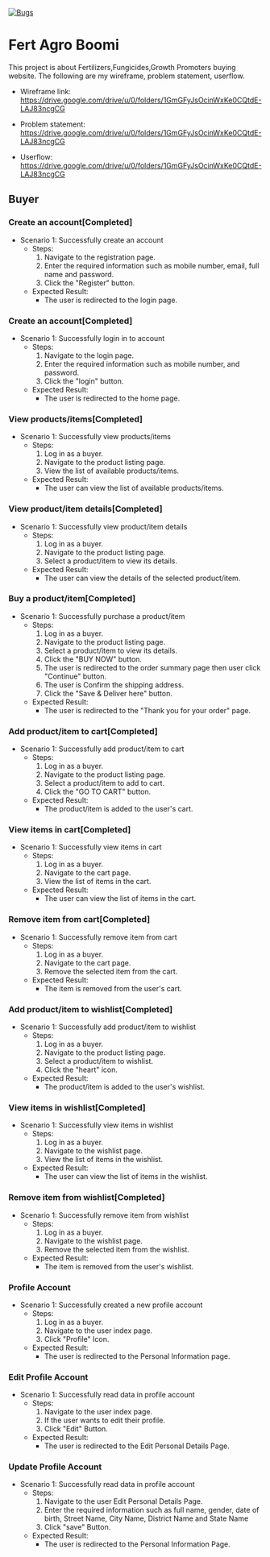 [![Bugs](https://sonarcloud.io/api/project_badges/measure?project=fssa-batch3_boobalan.ravichandran__web_project&metric=bugs)](https://sonarcloud.io/summary/new_code?id=fssa-batch3_boobalan.ravichandran__web_project)
# Fert Agro Boomi

This project is about Fertilizers,Fungicides,Growth Promoters buying website. The following are my wireframe, problem statement, userflow.
* Wireframe link: https://drive.google.com/drive/u/0/folders/1GmGFyJsOcinWxKe0CQtdE-LAJ83ncgCG

* Problem statement: https://drive.google.com/drive/u/0/folders/1GmGFyJsOcinWxKe0CQtdE-LAJ83ncgCG

* Userflow: https://drive.google.com/drive/u/0/folders/1GmGFyJsOcinWxKe0CQtdE-LAJ83ncgCG


## Buyer

### Create an account[Completed]
- Scenario 1: Successfully create an account
    - Steps:
        1. Navigate to the registration page.
        2. Enter the required information such as mobile number, email, full name and password.
        3. Click the "Register" button.
    - Expected Result:
        - The user is redirected to the login page.

### Create an account[Completed]
- Scenario 1: Successfully login in to account
    - Steps:
        1. Navigate to the login page.
        2. Enter the required information such as mobile number, and password.
        3. Click the "login" button.
    - Expected Result:
        - The user is redirected to the home page.


### View products/items[Completed]
- Scenario 1: Successfully view products/items
    - Steps:
        1. Log in as a buyer.
        2. Navigate to the product listing page.
        3. View the list of available products/items.
    - Expected Result:
        - The user can view the list of available products/items.

### View product/item details[Completed]
- Scenario 1: Successfully view product/item details
    - Steps:
        1. Log in as a buyer.
        2. Navigate to the product listing page.
        3. Select a product/item to view its details.
    - Expected Result:
        - The user can view the details of the selected product/item.

### Buy a product/item[Completed]
- Scenario 1: Successfully purchase a product/item
    - Steps:
        1. Log in as a buyer.
        2. Navigate to the product listing page.
        3. Select a product/item to view its details.
        4. Click the "BUY NOW" button.
        5. The user is redirected to the order summary page then user click "Continue" button.
        5. The user is Confirm the shipping address.
        6. Click the "Save & Deliver here" button.
    - Expected Result:
        - The user is redirected to the "Thank you for your order" page.

### Add product/item to cart[Completed]
- Scenario 1: Successfully add product/item to cart
    - Steps:
        1. Log in as a buyer.
        2. Navigate to the product listing page.
        3. Select a product/item to add to cart.
        4. Click the "GO TO CART" button.
    - Expected Result:
        - The product/item is added to the user's cart.

### View items in cart[Completed]
- Scenario 1: Successfully view items in cart
    - Steps:
        1. Log in as a buyer.
        2. Navigate to the cart page.
        3. View the list of items in the cart.
    - Expected Result:
        - The user can view the list of items in the cart.

### Remove item from cart[Completed]
- Scenario 1: Successfully remove item from cart
    - Steps:
        1. Log in as a buyer.
        2. Navigate to the cart page.
        3. Remove the selected item from the cart.
    - Expected Result:
        - The item is removed from the user's cart.


### Add product/item to wishlist[Completed]
- Scenario 1: Successfully add product/item to wishlist
    - Steps:
        1. Log in as a buyer.
        2. Navigate to the product listing page.
        3. Select a product/item to wishlist.
        4. Click the "heart" icon.
    - Expected Result:
        - The product/item is added to the user's wishlist.

### View items in wishlist[Completed]
- Scenario 1: Successfully view items in wishlist
    - Steps:
        1. Log in as a buyer.
        2. Navigate to the wishlist page.
        3. View the list of items in the wishlist.
    - Expected Result:
        - The user can view the list of items in the wishlist.

### Remove item from wishlist[Completed]
- Scenario 1: Successfully remove item from wishlist
    - Steps:
        1. Log in as a buyer.
        2. Navigate to the wishlist page.
        3. Remove the selected item from the wishlist.
    - Expected Result:
        - The item is removed from the user's wishlist.

### Profile Account
- Scenario 1: Successfully created a new profile account
    - Steps:
        1. Log in as a buyer.
        2. Navigate to the user index page.
        3. Click "Profile" Icon.
    - Expected Result:
        - The user is redirected to the Personal Information page.

### Edit Profile Account
- Scenario 1: Successfully read data in profile account
    - Steps:
        1. Navigate to the user index page.
        2. If the user wants to edit their profile.
        3. Click "Edit" Button.
    - Expected Result:
        - The user is redirected to the Edit Personal Details Page.

### Update Profile Account
- Scenario 1: Successfully read data in profile account
    - Steps:
        1. Navigate to the user Edit Personal Details Page.
        2. Enter the required information such as full name, gender, date of birth, Street Name, City Name, District Name and
        State Name
        3. Click "save" Button.
    - Expected Result:
        - The user is redirected to the Personal Information Page.

